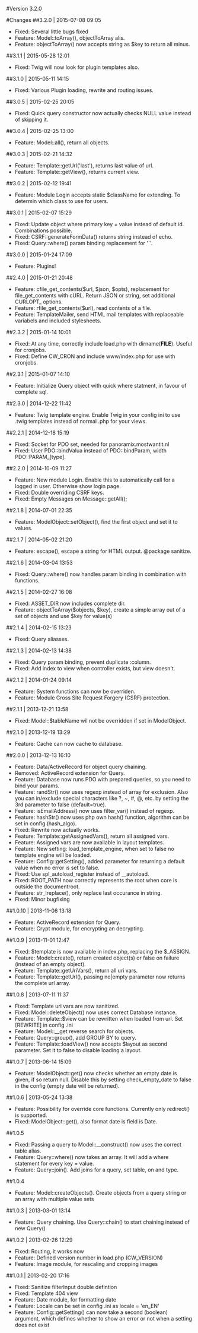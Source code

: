 #Version
3.2.0

#Changes
##3.2.0 | 2015-07-08 09:05
* Fixed: Several little bugs fixed
* Feature: Model::toArray(), objectToArray alis.
* Feature: objectToArray() now accepts string as $key to return all minus. 

##3.1.1 | 2015-05-28 12:01
* Fixed: Twig will now look for plugin templates also.

##3.1.0 | 2015-05-11 14:15
* Fixed: Various Plugin loading, rewrite and routing issues.
    
##3.0.5 | 2015-02-25 20:05
* Fixed: Quick query constructor now actually checks NULL value instead of skipping it.

##3.0.4 | 2015-02-25 13:00
* Feature: Model::all(), return all objects.

##3.0.3 | 2015-02-21 14:32
* Feature: Template::getUrl('last'), returns last value of url.
* Feature: Template::getView(), returns current view.

##3.0.2 | 2015-02-12 19:41
* Feature: Module Login accepts static $className for extending. To determin which class
          to use for users.

##3.0.1 | 2015-02-07 15:29
* Fixed: Update object where primary key = value instead of default id. Combinations possible.
* Fixed: CSRF::generateFormData() returns string instead of echo.
* Fixed: Query::where() param binding replacement for '`'.

##3.0.0 | 2015-01-24 17:09
* Feature: Plugins!

##2.4.0 | 2015-01-21 20:48
* Feature: cfile_get_contents($url, $json, $opts), replacement for file_get_contents with cURL.
          Return JSON or string, set additional CURLOPT_ options.
* Feature: rfile_get_contents($url), read contents of a file.
* Feature: TemplateMailer, send HTML mail templates with replaceable variabels and included stylesheets.

##2.3.2 | 2015-01-14 10:01
* Fixed: At any time, correctly include load.php with dirname(__FILE__). Useful for cronjobs.
* Fixed: Define CW_CRON and include www/index.php for use with cronjobs.

##2.3.1 | 2015-01-07 14:10
* Feature: Initialize Query object with quick where statment, in favour of complete sql.
    
##2.3.0 | 2014-12-22 11:42
* Feature: Twig template engine. Enable Twig in your config ini to use .twig templates instead
          of normal .php for your views.
    
##2.2.1 | 2014-12-18 15:19
* Fixed: Socket for PDO set, needed for panoramix.mostwantit.nl
* Fixed: User PDO::bindValua instead of PDO::bindParam, width PDO::PARAM_[type].

##2.2.0 | 2014-10-09 11:27
* Feature: New module Login. Enable this to automatically call for a logged in user. Otherwise 
          show login page.
* Fixed:   Double overriding CSRF keys.
* Fixed:   Empty Messages on Message::getAll();

##2.1.8 | 2014-07-01 22:35
* Feature: ModelObject::setObject(), find the first object and set it to values.

##2.1.7 | 2014-05-02 21:20
* Feature: escape(), escape a string for HTML output. @package sanitize.
    
##2.1.6 | 2014-03-04 13:53
* Fixed: Query::where() now handles param binding in combination with functions.

##2.1.5 | 2014-02-27 16:08
* Fixed:   ASSET_DIR now includes complete dir.
* Feature: objectToArray($objects, $key), create a simple array out of a set of objects and use 
          $key for value(s)

##2.1.4 | 2014-02-15 13:23
* Fixed: Query aliasses.

##2.1.3 | 2014-02-13 14:38
* Fixed: Query param binding, prevent duplicate :column.
* Fixed: Add index to view when controller exists, but view doesn't.

##2.1.2 | 2014-01-24 09:14
* Feature: System functions can now be overriden.
* Feature: Module Cross Site Request Forgery (CSRF) protection.

##2.1.1 | 2013-12-21 13:58
* Fixed: Model::$tableName wil not be overridden if set in ModelObject.

##2.1.0 | 2013-12-19 13:29
* Feature: Cache can now cache to database.

##2.0.0 | 2013-12-13 16:10
* Feature: Data/ActiveRecord for object query chaining.
* Removed: ActiveRecord extension for Query.
* Feature: Database now runs PDO with prepared queries, so you need to bind your params.
* Feature: randStr() now uses regexp instead of array for exclusion. Also you can in/exclude special
          characters like ?, ~, #, @, etc. by setting the 3rd parameter to false (default=true).
* Feature: isEmailAddress() now uses filter_var() instead of regexp.
* Feature: hashStr() now uses php own hash() function, algorithm can be set in config (hash_algo).
* Fixed:   Rewrite now actually works.
* Feature: Template::getAssignedVars(), return all assigned vars.
* Feature: Assigned vars are now available in layout templates.
* Feature: New setting: load_template_engine, when set to false no template engine will be loaded.
* Feature: Config::getSetting(), added parameter for returning a default value when no error is 
          set to false.
* Fixed:   Use spl_autoload_register instead of __autoload.
* Fixed:   ROOT_PATH now correctly represents the root when core is outside the documentroot.
* Feature: str_lreplace(), only replace last occurance in string.
* Fixed:   Minor bugfixing

##1.0.10 | 2013-11-06 13:18
* Feature: ActiveRecord extension for Query.
* Feature: Crypt module, for encrypting an decrypting.

##1.0.9 | 2013-11-01 12:47
* Fixed:   $template is now available in index.php, replacing the $_ASSIGN.
* Feature: Model::create(), return created object(s) or false on failure (instead of an empty object).
* Feature: Template::getUriVars(), return all uri vars.
* Feature: Template::getUrl(), passing no|empty parameter now returns the complete url array.

##1.0.8 | 2013-07-11 11:37
* Fixed:   Template uri vars are now sanitized.
* Fixed:   Model::deleteObject() now uses correct Database instance.
* Feature: Template::$view can be rewritten when loaded from url. Set [REWRITE] in config .ini
* Feature: Model::__get reverse search for objects.
* Feature: Query::group(), add GROUP BY to query.
* Feature: Template::loadView() now accepts $layout as second parameter. Set it to false to disable
          loading a layout.

##1.0.7 | 2013-06-14 15:09
* Feature: ModelObject::get() now checks whether an empty date is given, if so return null.
          Disable this by setting check_empty_date to false in the config (empty date will
          be returned).

##1.0.6 | 2013-05-24 13:38
* Feature: Possibility for override core functions. Currently only redirect() is supported.
* Fixed:   ModelObject::get(), also format date is field is Date.

##1.0.5
* Fixed:   Passing a query to Model::__construct() now uses the correct table alias.
* Feature: Query::where() now takes an array. It will add a where statement for every key = value.
* Feature: Query::join(). Add joins for a query, set table, on and type.

##1.0.4
* Feature: Model::createObjects(). Create objects from a query string or an array with multiple
          value sets

##1.0.3 | 2013-03-01 13:14
* Feature: Query chaining. Use Query::chain() to start chaining instead of new Query()

##1.0.2 | 2013-02-26 12:29
* Fixed:   Routing, it works now
* Feature: Defined version number in load.php (CW_VERSION)
* Feature: Image module, for rescaling and cropping images

##1.0.1 | 2013-02-20 17:16
* Fixed:   Sanitize filterInput double defintion
* Fixed:   Template 404 view
* Feature: Date module, for formatting date
* Feature: Locale can be set in config .ini as locale = 'en_EN'
* Feature: Config::getSetting() can now take a second (boolean) argument, which defines 
          whether to show an error or not when a setting does not exist